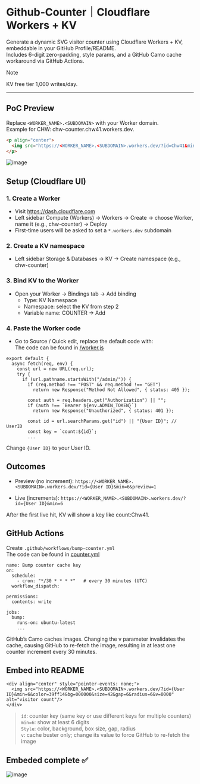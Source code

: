 # Github-Counter｜Cloudflare Workers + KV

Generate a dynamic SVG visitor counter using Cloudflare Workers + KV, embeddable in your GitHub Profile/README.\
Includes 6-digit zero-padding, style params, and a GitHub Camo cache workaround via GitHub Actions.

>[!Note]
> KV free tier 1,000 writes/day.
---

## PoC Preview
Replace `<WORKER_NAME>.<SUBDOMAIN>` with your Worker domain.\
Example for CHW: chw-counter.chw41.workers.dev.
```md
<p align="center">
  <img src="https://<WORKER_NAME>.<SUBDOMAIN>.workers.dev/?id=Chw41&min=6&color=39ff14&bg=000000&size=42&gap=6&radius=6&v=0000" alt="visitor count"/>
</p>
```
![image](https://hackmd.io/_uploads/Sy0FCC40ll.png)

## Setup (Cloudflare UI)
### 1. Create a Worker
- Visit https://dash.cloudflare.com
- Left sidebar Compute (Workers) → Workers → Create → choose Worker, name it (e.g., chw-counter) → Deploy
- First-time users will be asked to set a `*.workers.dev` subdomain

### 2. Create a KV namespace
- Left sidebar Storage & Databases → KV → Create namespace (e.g., chw-counter)

### 3. Bind KV to the Worker
- Open your Worker → Bindings tab → Add binding
  - Type: KV Namespace
  - Namespace: select the KV from step 2
  - Variable name: COUNTER → Add

### 4. Paste the Worker code
- Go to Source / Quick edit, replace the default code with:\
The code can be found in [/worker.js](https://github.com/Chw41/Github-Counter/blob/main/worker.js)
```js=
export default {
  async fetch(req, env) {
    const url = new URL(req.url);
    try {
      if (url.pathname.startsWith("/admin/")) {
        if (req.method !== "POST" && req.method !== "GET")
          return new Response("Method Not Allowed", { status: 405 });

        const auth = req.headers.get("Authorization") || "";
        if (auth !== `Bearer ${env.ADMIN_TOKEN}`)
          return new Response("Unauthorized", { status: 401 });

        const id = url.searchParams.get("id") || "{User ID}"; // UserID
        const key = `count:${id}`;
        ...
```
Change `{User ID}` to your User ID.

## Outcomes
- Preview (no increment):
`https://<WORKER_NAME>.<SUBDOMAIN>.workers.dev/?id={User ID}&min=6&preview=1`

- Live (increments):
`https://<WORKER_NAME>.<SUBDOMAIN>.workers.dev/?id={User ID}&min=6`

After the first live hit, KV will show a key like count:Chw41.

## GitHub Actions
Create `.github/workflows/bump-counter.yml`\
The code can be found in [counter.yml](https://github.com/Chw41/Github-Counter/blob/main/counter.yml)
```yaml=
name: Bump counter cache key
on:
  schedule:
    - cron: "*/30 * * * *"   # every 30 minutes (UTC)
  workflow_dispatch:

permissions:
  contents: write

jobs:
  bump:
    runs-on: ubuntu-latest
    ...
```
GitHub’s Camo caches images. Changing the v parameter invalidates the cache, causing GitHub to re-fetch the image, resulting in at least one counter increment every 30 minutes.

## Embed into README
```
<div align="center" style="pointer-events: none;">
  <img src="https://<WORKER_NAME>.<SUBDOMAIN>.workers.dev/?id={User ID}&min=6&color=39ff14&bg=000000&size=42&gap=6&radius=6&v=0000" alt="visitor count"/>
</div>
```
> `id`: counter key (same key or use different keys for multiple counters)\
`min=6`: show at least 6 digits\
`Style`: color, background, box size, gap, radius\
`v`: cache buster only; change its value to force GitHub to re-fetch the image

## Embeded complete ✅
![image](https://hackmd.io/_uploads/Sy0FCC40ll.png)


